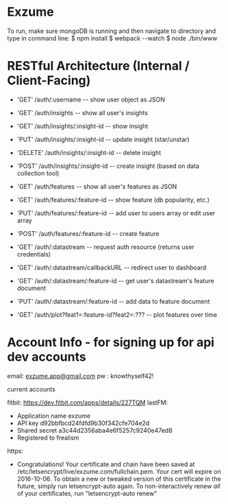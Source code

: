 # Exzume
To run, make sure mongoDB is running and then navigate to directory and type in command line:
$ npm install
$ webpack --watch
$ node ./bin/www

# RESTful Architecture (Internal / Client-Facing)
- 'GET'     /auth/:username                   -- show user object as JSON

- 'GET'     /auth/insights                    -- show all user's insights
- 'GET'     /auth/insights/:insight-id        -- show insight
- 'PUT'     /auth/insights/:insight-id        -- update insight (star/unstar)
- 'DELETE'  /auth/insights/:insight-id        -- delete insight
- 'POST'    /auth/insights/:insight-id        -- create insight (based on data collection tool)

- 'GET'     /auth/features                    -- show all user's features as JSON
- 'GET'     /auth/features/:feature-id        -- show feature (db popularity, etc.)
- 'PUT'     /auth/features/:feature-id        -- add user to users array or edit user array
- 'POST'    /auth/features/:feature-id        -- create feature

- 'GET'     /auth/:datastream                 -- request auth resource (returns user credentials)
- 'GET'     /auth/:datastream/callbackURL     -- redirect user to dashboard
- 'GET'     /auth/:datastream/:feature-id     -- get user's datastream's feature document
- 'PUT'     /auth/:datastream/:feature-id     -- add data to feature document

- 'GET'     /auth/plot?feat1=:feature-id?feat2=:???     -- plot features over time

# Account Info - for signing up for api dev accounts

email: exzume.app@gmail.com
pw   : knowthyself42!

current accounts

fitbit: https://dev.fitbit.com/apps/details/227TQM
lastFM:
- Application name exzume
- API key	d92bbfbcd24fdfd9b30f342cfe704e2d
- Shared secret	a3c44d2356aba4e6f5257c9240e47ed8
- Registered to	frealism

https:
- Congratulations! Your certificate and chain have been saved at
  /etc/letsencrypt/live/exzume.com/fullchain.pem. Your cert will
  expire on 2016-10-06. To obtain a new or tweaked version of this
  certificate in the future, simply run letsencrypt-auto again. To
  non-interactively renew *all* of your certificates, run
  "letsencrypt-auto renew"
